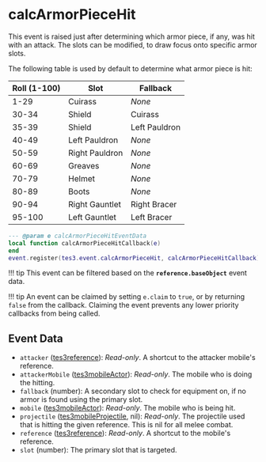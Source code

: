 # calcArmorPieceHit
<div class="search_terms" style="display: none">calcarmorpiecehit</div>

<!---
	This file is autogenerated. Do not edit this file manually. Your changes will be ignored.
	More information: https://github.com/MWSE/MWSE/tree/master/docs
-->

This event is raised just after determining which armor piece, if any, was hit with an attack. The slots can be modified, to draw focus onto specific armor slots.

The following table is used by default to determine what armor piece is hit:

Roll (1-100) | Slot            | Fallback
------------ | --------------- | ---------------
1-29         | Cuirass         | *None*
30-34        | Shield          | Cuirass
35-39        | Shield          | Left Pauldron
40-49        | Left Pauldron   | *None*
50-59        | Right Pauldron  | *None*
60-69        | Greaves         | *None*
70-79        | Helmet          | *None*
80-89        | Boots           | *None*
90-94        | Right Gauntlet  | Right Bracer
95-100       | Left Gauntlet   | Left Bracer

```lua
--- @param e calcArmorPieceHitEventData
local function calcArmorPieceHitCallback(e)
end
event.register(tes3.event.calcArmorPieceHit, calcArmorPieceHitCallback)
```

!!! tip
	This event can be filtered based on the **`reference.baseObject`** event data.

!!! tip
	An event can be claimed by setting `e.claim` to `true`, or by returning `false` from the callback. Claiming the event prevents any lower priority callbacks from being called.

## Event Data

* `attacker` ([tes3reference](../../types/tes3reference)): *Read-only*. A shortcut to the attacker mobile's reference.
* `attackerMobile` ([tes3mobileActor](../../types/tes3mobileActor)): *Read-only*. The mobile who is doing the hitting.
* `fallback` (number): A secondary slot to check for equipment on, if no armor is found using the primary slot.
* `mobile` ([tes3mobileActor](../../types/tes3mobileActor)): *Read-only*. The mobile who is being hit.
* `projectile` ([tes3mobileProjectile](../../types/tes3mobileProjectile), nil): *Read-only*. The projectile used that is hitting the given reference. This is nil for all melee combat.
* `reference` ([tes3reference](../../types/tes3reference)): *Read-only*. A shortcut to the mobile's reference.
* `slot` (number): The primary slot that is targeted.

